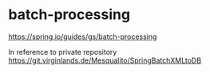 # batch-processing
https://spring.io/guides/gs/batch-processing

In reference to private repository https://git.virginlands.de/Mesqualito/SpringBatchXMLtoDB

